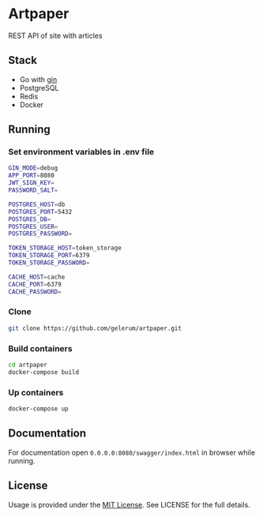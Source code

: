 # Artpaper
REST API of site with articles
## Stack
- Go with [gin](https://github.com/gin-gonic/gin)
- PostgreSQL
- Redis
- Docker
## Running
### Set environment variables in .env file
```bash
GIN_MODE=debug
APP_PORT=8080
JWT_SIGN_KEY=
PASSWORD_SALT=

POSTGRES_HOST=db
POSTGRES_PORT=5432
POSTGRES_DB=
POSTGRES_USER=
POSTGRES_PASSWORD=

TOKEN_STORAGE_HOST=token_storage
TOKEN_STORAGE_PORT=6379
TOKEN_STORAGE_PASSWORD=

CACHE_HOST=cache
CACHE_PORT=6379
CACHE_PASSWORD=
```
### Clone
```bash
git clone https://github.com/gelerum/artpaper.git
```
### Build containers
```bash
cd artpaper
docker-compose build
```
### Up containers
```bash
docker-compose up
```
## Documentation
For documentation open `0.0.0.0:8080/swagger/index.html` in browser while running.
## License
Usage is provided under the [MIT License](https://opensource.org/licenses/mit-license.php). See LICENSE for the full details.
